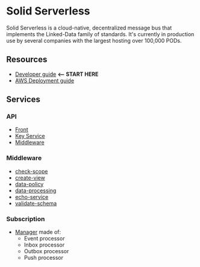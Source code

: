 # Solid Serverless

Solid Serverless is a cloud-native, decentralized message bus that implements the Linked-Data family of standards.
It's currently in production use by several companies with the largest hosting over 100,000 PODs.

## Resources

- [Developer guide](dev.md) **<-- START HERE**
- [AWS Deployment guide](deploy/aws/README.md)

## Services

### API

- [Front](service/api-front/README.md)
- [Key Service](service/api-key-service/README.md)
- [Middleware](service/api-middleware/README.md)

### Middleware

- [check-scope](service/check-scope/README.md)
- [create-view](service/create-view/README.md)
- [data-policy](service/data-policy/README.md)
- [data-processing](service/data-processing/README.md)
- [echo-service](service/echo-service/README.md)
- [validate-schema](service/validate-schema/README.md)

### Subscription

- [Manager](service/subscription-manager/README.md) made of:
  - Event processor
  - Inbox processor
  - Outbox processor
  - Push processor
